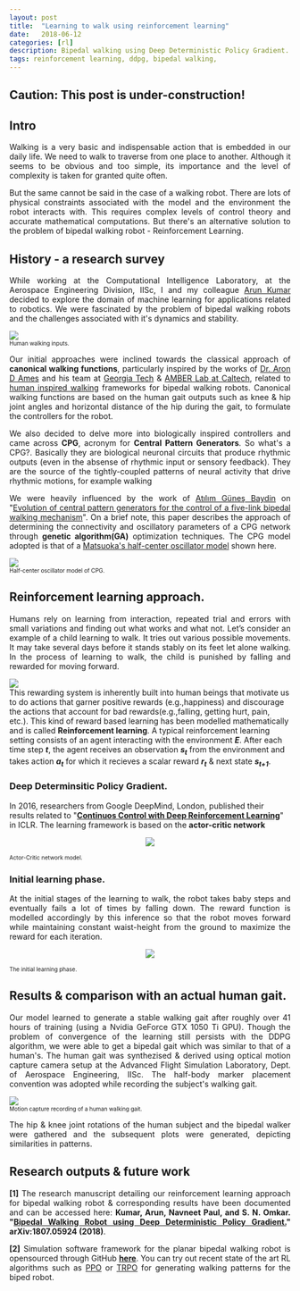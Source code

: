```yaml
---
layout: post
title:  "Learning to walk using reinforcement learning"
date:   2018-06-12
categories: [rl]
description: Bipedal walking using Deep Deterministic Policy Gradient.
tags: reinforcement learning, ddpg, bipedal walking,
---
```

## Caution: This post is under-construction!  
## Intro  
<p style="text-align:justify">Walking is a very basic and indispensable action that is embedded in our daily life. We need to walk to traverse from one place to another. Although it seems to be obvious and too simple, its importance and the level of complexity is taken for granted quite often.</p>
<p style="text-align:justify">But the same cannot be said in the case of a walking robot. There are lots of physical constraints associated with the model and the environment the robot interacts with. This requires complex levels of control theory and accurate mathematical computations. But there's an alternative solution to the problem of bipedal walking robot - Reinforcement Learning.</p>

## History - a research survey
<p style="text-align:justify">While working at the Computational Intelligence Laboratory, at the Aerospace Engineering Division, IISc, I and my colleague <a href="https://arunkrweb.github.io/" class="md-link">Arun Kumar</a> decided to explore the domain of machine learning for applications related to robotics. We were fascinated by the problem of bipedal walking robots and the challenges associated with it's dynamics and stability.</p>

<div class="row">
  <div class="col-md-5">
      <img class="rimg" src="{{ site.github.url }}/media/blog/human_inputs.png"/>
      <figcaption><font size="0.5">Human walking inputs.</font></figcaption>
  </div>
  <div class="col-md-7">
        <p style="text-align:justify">
          Our initial approaches were inclined towards the classical approach of <strong>canonical walking functions</strong>, particularly inspired by the works of <a href="http://ames.gatech.edu/" class="md-link"> Dr. Aron D Ames</a> and his team at <a href="https://www.gatech.edu/" class="md-link">Georgia Tech</a> & <a href="http://www.bipedalrobotics.com/" class="md-link">AMBER Lab at Caltech</a>, related to <a href="http://ames.gatech.edu/ijbbr_2014.pdf" class="md-link">human inspired walking</a> frameworks for bipedal walking robots. Canonical walking functions are based on the human gait outputs such as knee & hip joint angles and horizontal distance of the hip during the gait, to formulate the controllers for the robot.
        </p>
    </div>
</div>

<p style="text-align:justify">We also decided to delve more into biologically inspired controllers and came across <strong>CPG</strong>, acronym for <strong>Central Pattern Generators</strong>. So what's a CPG?. Basically they are biological neuronal circuits that produce rhythmic outputs (even in the absense of rhythmic input or sensory feedback). They are the source of the tightly-coupled patterns of neural activity that drive rhythmic motions, for example walking</p>
<div class="row">
<div class="col-md-7">
<p style="text-align:justify">We were heavily influenced by the work of <a href="http://www.robots.ox.ac.uk/~gunes/" class="md-link">Atılım Güneş Baydin</a> on "<a href="https://arxiv.org/pdf/0801.0830.pdf" class="md-link">Evolution of central pattern generators for the control of a five-link bipedal walking mechanism</a>". On a brief note, this paper describes the approach of determining the connectivity and oscillatory parameters of a CPG network through <strong>genetic algorithm(GA)</strong> optimization techniques. The CPG model adopted is that of a <a href="https://link.springer.com/article/10.1007/s00422-011-0432-z" class="md-link">Matsuoka's half-center oscillator model</a> shown here.</p>
</div>
<div class="col-md-5">
<img class="center" src="{{ site.github.url }}/media/blog/matsuoka_cpg.png"/>
<figcaption><font size="0.5">Half-center oscillator model of CPG.</font></figcaption>
</div>
</div>

## Reinforcement learning approach.
<p style="text-align:justify">Humans rely on learning from interaction, repeated trial and errors with small variations  and  finding out what works and what not. Let’s consider an example of a child learning to walk. It tries out various possible movements. It may take several days before it stands stably on its feet let alone walking. In the process of learning to walk, the child is punished by falling and rewarded for moving forward. 
	<div class="col-md-5">
      <img class="rimg" src="{{ site.github.url }}/media/blog/baby.gif"/>
	</div>
This rewarding system is inherently built into human beings that motivate us to do actions that garner positive rewards (e.g.,happiness) and discourage the actions that account for bad rewards(e.g.,falling, getting hurt, pain, etc.). This kind of reward based learning has been modelled mathematically and is called <b>Reinforcement learning</b>. A typical reinforcement learning setting consists of an agent interacting with the environment <b><i>E</i></b>. After each time step <b><i>t</i></b>, the agent receives an observation <b><i>s<sub>t</sub></i></b> from the environment and takes action <b><i>a<sub>t</sub></i></b> for which it recieves a scalar reward <b><i>r<sub>t</sub></i></b> & next state <b><i>s<sub>t+1</sub></i></b>.</p>

### Deep Determinsitic Policy Gradient.
<p style="txt-align:justify">In 2016, researchers from Google DeepMind, London, published their results related to "<b><a href="https://arxiv.org/pdf/1509.02971.pdf" class="md-link">Continuos Control with Deep Reinforcement Learning</a></b>" in ICLR. The learning framework is based on the <b>actor-critic network</b></p> 
<p align = "center">
<img src="{{ site.github.url }}/media/blog/ac_network.jpg"/>
<figcaption><font size="0.5">Actor-Critic network model.</font></figcaption>
</p>

### Initial learning phase.
<p style="text-align:justify"> At the initial stages of the learning to walk, the robot takes baby steps and eventually fails a lot of times by falling down. The reward function is modelled accordingly by this inference so that the robot moves forward while maintaining constant waist-height from the ground to maximize the reward for each iteration.</p>
<p align = "center">
<img src="{{ site.github.url }}/media/biped_training.gif"/>
<figcaption><font size="0.5">The initial learning phase.</font></figcaption>
</p>

## Results & comparison with an actual human gait.
<div class="row">
<div class="col-md-7">
<p style="text-align:justify"> Our model learned to generate a stable walking gait after roughly over 41 hours of training (using a Nvidia GeForce GTX 1050 Ti GPU). Though the problem of convergence of the learning still persists with the DDPG algorithm, we were able to get a bipedal gait which was similar to that of a human's. The human gait was synthezised & derived using optical motion capture camera setup at the Advanced Flight Simulation Laboratory, Dept. of Aerospace Engineering, IISc. The half-body marker placement convention was adopted while recording the subject's walking gait.</p> 
</div>
<div class="col-md-5">
      <img class="rimg" src="{{ site.github.url }}/media/blog/motive.gif"/>
      <figcaption><font size="0.5">Motion capture recording of a human walking gait.</font></figcaption>
</div>
</div>

<p style="text-align:justify"> The hip & knee joint rotations of the human subject and the bipedal walker were gathered and the subsequent plots were generated, depicting similarities in patterns.</p>

<!-- <div class="row">
<div class="col-md-5">
      <img class="rimg" src="{{ site.github.url }}/media/blog/motive.gif"/>
</div> 
</div> -->

## Research outputs & future work

<p style="text-align:justify"><b>[1]</b> The research manuscript detailing our reinforcement learning approach for bipedal walking robot & corresponding results have been documented and can be accessed here: <b>Kumar, Arun, Navneet Paul, and S. N. Omkar. "<a href="https://arxiv.org/abs/1807.05924" class="md-link">Bipedal Walking Robot using Deep Deterministic Policy Gradient.</a>" arXiv:1807.05924 (2018)</b>.</p> 

<p style="text-align:justify"><b>[2]</b> Simulation software framework for the planar bipedal walking robot is opensourced through GitHub <b><a href="https://github.com/nav74neet/ddpg_biped" class="md-link">here</a></b>. You can try out recent state of the art RL algorithms such as <a href="https://blog.openai.com/openai-baselines-ppo/" class="md-link">PPO</a> or  <a href="https://arxiv.org/abs/1502.05477" class="md-link">TRPO</a> for generating walking patterns for the biped robot.</p>

<!-- <p style="text-align:justify">The reason we opted not to go forward with CPG based controllers was infact due to the random pattern generated by the network which did not account for the stability of the system. To consider the factor of dynamic stability of the system, we incorporated a balancing pendulum on top of the waist section of the walker with roll, pitch & yaw (to act as a spine). The balancing control would be taken care of by reinforcement learning where, the top pendulum tries to figure out the optimum pitch, yaw & roll values to stay upright. The CPG network will deal with the generation of walking pattern for the lower torso. But it was the case of easier said than done. </p>  -->
